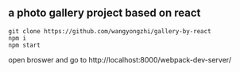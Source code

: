 ## a photo gallery project based on react

```
git clone https://github.com/wangyongzhi/gallery-by-react
npm i
npm start
```

open broswer and go to http://localhost:8000/webpack-dev-server/ 

